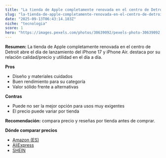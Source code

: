 ```yaml
---
title: "La tienda de Apple completamente renovada en el centro de Detroit abre el día de lanzamiento del iPhone 17 y iPhone Air."
slug: "la-tienda-de-apple-completamente-renovada-en-el-centro-de-detroit-abre-el-dia-de"
date: "2025-09-13T06:43:14.183Z"
niche: "tecnologia"
score: 1
hero: "https://images.pexels.com/photos/30639092/pexels-photo-30639092.jpeg?auto=compress&cs=tinysrgb&fit=crop&h=627&w=1200&auto=compress&cs=tinysrgb&w=1200&h=675&fit=crop"
---
```


**Resumen:** La tienda de Apple completamente renovada en el centro de Detroit abre el día de lanzamiento del iPhone 17 y iPhone Air. destaca por su relación calidad/precio y utilidad en el día a día.

**Pros**
- Diseño y materiales cuidados
- Buen rendimiento para su categoría
- Valor sólido frente a alternativas

**Contras**
- Puede no ser la mejor opción para usos muy exigentes
- El precio puede variar por tienda

**Recomendación:** compara precio y reseñas por tienda antes de comprar.

**Dónde comparar precios**
- [Amazon (ES)](https://www.amazon.es/s?k=La%20tienda%20de%20Apple%20completamente%20renovada%20en%20el%20centro%20de%20Detroit%20abre%20el%20d%C3%ADa%20de%20lanzamiento%20del%20iPhone%2017%20y%20iPhone%20Air.&tag=teknovashop25-21)
- [AliExpress](https://www.aliexpress.com/wholesale?SearchText=La%20tienda%20de%20Apple%20completamente%20renovada%20en%20el%20centro%20de%20Detroit%20abre%20el%20d%C3%ADa%20de%20lanzamiento%20del%20iPhone%2017%20y%20iPhone%20Air.)
- [SHEIN](https://www.shein.com/pdsearch/La%20tienda%20de%20Apple%20completamente%20renovada%20en%20el%20centro%20de%20Detroit%20abre%20el%20d%C3%ADa%20de%20lanzamiento%20del%20iPhone%2017%20y%20iPhone%20Air.)